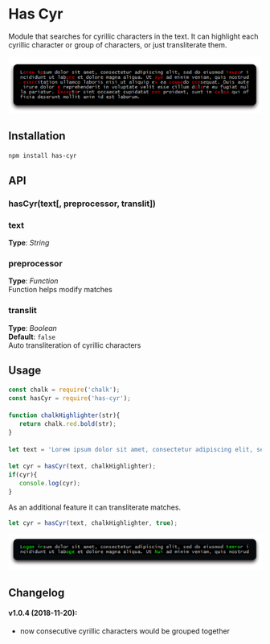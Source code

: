 # Has Cyr

Module that searches for cyrillic characters in the text. It can highlight each cyrillic character or group of characters, or just transliterate them.

![preview](https://raw.githubusercontent.com/tpkn/has-cyr/master/preview.png)


## Installation
```bash
npm install has-cyr
```


## API

### hasCyr(text[, preprocessor, translit])

### text
**Type**: _String_


### preprocessor
**Type**: _Function_  
Function helps modify matches


### translit
**Type**: _Boolean_  
**Default**: `false`  
Auto transliteration of cyrillic characters




## Usage   
```javascript
const chalk = require('chalk');
const hasCyr = require('has-cyr');

function chalkHighlighter(str){
   return chalk.red.bold(str);
}

let text = 'Lогем iрsum dolor sit amet, consectetur adipiscing elit, sed do eiusmod темроr incididunt ut labоге et dolore magna aliqua. Ut хуй ad minim veniam, quis nostrud ехегсitation ullamco laboris nisi ut aliquip eх ea соммоdo сопsequat. Duis aute irure dolor в reprehenderit in voluptate velit esse cillum dоlоre eu fugiat nulla pariatur. Ехсерtеr sint occaecat cupidatat поп proident, sunt in сиlра qui officia deserunt mollit anim id est laborum.';

let cyr = hasCyr(text, chalkHighlighter);
if(cyr){
   console.log(cyr);
}
```

As an additional feature it can transliterate matches.
```javascript
let cyr = hasCyr(text, chalkHighlighter, true);
```

![translit](https://raw.githubusercontent.com/tpkn/has-cyr/master/translit.png)

## Changelog 
#### v1.0.4 (2018-11-20):
- now consecutive cyrillic characters would be grouped together


